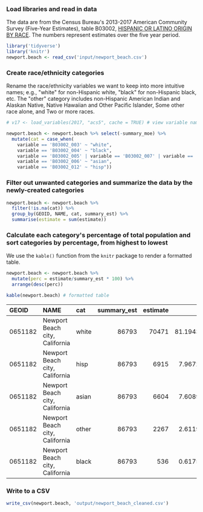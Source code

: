 ### Load libraries and read in data

The data are from the Census Bureau's 2013-2017 American Community Survey (Five-Year Estimates), table B03002, [HISPANIC OR LATINO ORIGIN BY RACE](https://factfinder.census.gov/bkmk/table/1.0/en/ACS/17_5YR/B03002/1600000US0651182). The numbers represent estimates over the five year period.

``` r
library('tidyverse')
library('knitr')
newport.beach <- read_csv('input/newport_beach.csv')
```

### Create race/ethnicity categories

Rename the race/ethnicity variables we want to keep into more intuitive names; e.g., "white" for non-Hispanic white, "black" for non-Hispanic black, etc. The "other" category includes non-Hispanic American Indian and Alaskan Native, Native Hawaiian and Other Pacific Islander, Some other race alone, and Two or more races.

``` r
# v17 <- load_variables(2017, "acs5", cache = TRUE) # view variable names

newport.beach <- newport.beach %>% select(-summary_moe) %>%
  mutate(cat = case_when(
    variable == 'B03002_003' ~ "white",
    variable == 'B03002_004' ~ "black",
    variable == 'B03002_005' | variable == 'B03002_007' | variable == 'B03002_008' | variable == 'B03002_009' ~ "other",
    variable == 'B03002_006' ~ "asian",
    variable == 'B03002_012' ~ "hisp")) 
```

### Filter out unwanted categories and summarize the data by the newly-created categories

``` r
newport.beach <- newport.beach %>% 
  filter(!is.na(cat)) %>% 
  group_by(GEOID, NAME, cat, summary_est) %>% 
  summarise(estimate = sum(estimate))
```

### Calculate each category's percentage of total population and sort categories by percentage, from highest to lowest

We use the `kable()` function from the `knitr` package to render a formatted table.

``` r
newport.beach <- newport.beach %>% 
  mutate(perc = estimate/summary_est * 100) %>% 
  arrange(desc(perc))

kable(newport.beach) # formatted table
```

| GEOID   | NAME                           | cat   |  summary\_est|  estimate|        perc|
|:--------|:-------------------------------|:------|-------------:|---------:|-----------:|
| 0651182 | Newport Beach city, California | white |         86793|     70471|  81.1943359|
| 0651182 | Newport Beach city, California | hisp  |         86793|      6915|   7.9672324|
| 0651182 | Newport Beach city, California | asian |         86793|      6604|   7.6089086|
| 0651182 | Newport Beach city, California | other |         86793|      2267|   2.6119618|
| 0651182 | Newport Beach city, California | black |         86793|       536|   0.6175613|

### Write to a CSV

``` r
write_csv(newport.beach, 'output/newport_beach_cleaned.csv')
```
